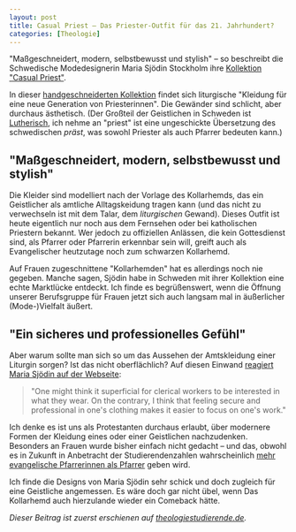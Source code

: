 ```yaml
---
layout: post
title: Casual Priest – Das Priester-Outfit für das 21. Jahrhundert?
categories: [Theologie]
---
```


"Maßgeschneidert, modern, selbstbewusst und stylish"<!--more--> – so beschreibt die Schwedische Modedesignerin Maria Sjödin Stockholm ihre [Kollektion "Casual Priest"](http://www.casualpriest.com/1.html).

In dieser [handgeschneiderten Kollektion](http://www.casualpriest.com/1.html) findet sich liturgische "Kleidung für eine neue Generation von Priesterinnen". Die Gewänder sind schlicht, aber durchaus ästhetisch. (Der Großteil der Geistlichen in Schweden ist [Lutherisch](http://de.wikipedia.org/wiki/Schwedische_Kirche), ich nehme an "priest" ist eine ungeschickte Übersetzung des schwedischen *präst*, was sowohl Priester als auch Pfarrer bedeuten kann.)

## "Maßgeschneidert, modern, selbstbewusst und stylish"

Die Kleider sind modelliert nach der Vorlage des Kollarhemds, das ein Geistlicher als amtliche Alltagskeidung tragen kann (und das nicht zu verwechseln ist mit dem Talar, dem *liturgischen* Gewand). Dieses Outfit ist heute eigentlich nur noch aus dem Fernsehen oder bei katholischen Priestern bekannt. Wer jedoch zu offiziellen Anlässen, die kein Gottesdienst sind, als Pfarrer oder Pfarrerin erkennbar sein will, greift auch als Evangelischer heutzutage noch zum schwarzen Kollarhemd.

Auf Frauen zugeschnittene "Kollarhemden" hat es allerdings noch nie gegeben. Manche sagen, Sjödin habe in Schweden mit ihrer Kollektion eine echte Marktlücke entdeckt. Ich finde es begrüßenswert, wenn die Öffnung unserer Berufsgruppe für Frauen jetzt sich auch langsam mal in äußerlicher (Mode-)Vielfalt äußert.

## "Ein sicheres und professionelles Gefühl"

Aber warum sollte man sich so um das Aussehen der Amtskleidung einer Liturgin sorgen? Ist das nicht oberflächlich? Auf diesen Einwand [reagiert Maria Sjödin auf der Webseite](http://www.casualpriest.com/about-casual-priest.html): 

> "One might think it superficial for clerical workers to be interested in what they wear. On the contrary, I think that feeling secure and professional in one's clothing makes it easier to focus on one's work."

Ich denke es ist uns als Protestanten durchaus erlaubt, über modernere Formen der Kleidung eines oder einer Geistlichen nachzudenken. Besonders an Frauen wurde bisher einfach nicht gedacht – und das, obwohl es in Zukunft in Anbetracht der Studierendenzahlen wahrscheinlich [mehr evangelische Pfarrerinnen als Pfarrer](http://www.welt.de/politik/deutschland/article109306660/Protestanten-in-Deutschland-droht-Pfarrermangel.html) geben wird.

Ich finde die Designs von Maria Sjödin sehr schick und doch zugleich für eine Geistliche angemessen. Es wäre doch gar nicht übel, wenn Das Kollarhemd auch hierzulande wieder ein Comeback hätte.

*Dieser Beitrag ist zuerst erschienen auf [theologiestudierende.de](http://www.theologiestudierende.de).*